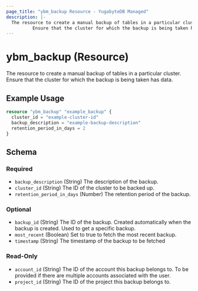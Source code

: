 ```yaml
---
page_title: "ybm_backup Resource - YugabyteDB Managed"
description: |-
  The resource to create a manual backup of tables in a particular cluster.
          Ensure that the cluster for which the backup is being taken has data.
---
```


# ybm_backup (Resource)

The resource to create a manual backup of tables in a particular cluster. 
		Ensure that the cluster for which the backup is being taken has data.


## Example Usage

```terraform
resource "ybm_backup" "example_backup" {
  cluster_id = "example-cluster-id"
  backup_description = "example-backup-description"
  retention_period_in_days = 2  
}
```

<!-- schema generated by tfplugindocs -->
## Schema

### Required

- `backup_description` (String) The description of the backup.
- `cluster_id` (String) The ID of the cluster to be backed up.
- `retention_period_in_days` (Number) The retention period of the backup.

### Optional

- `backup_id` (String) The ID of the backup. Created automatically when the backup is created. Used to get a specific backup.
- `most_recent` (Boolean) Set to true to fetch the most recent backup.
- `timestamp` (String) The timestamp of the backup to be fetched

### Read-Only

- `account_id` (String) The ID of the account this backup belongs to. To be provided if there are multiple accounts associated with the user.
- `project_id` (String) The ID of the project this backup belongs to.
